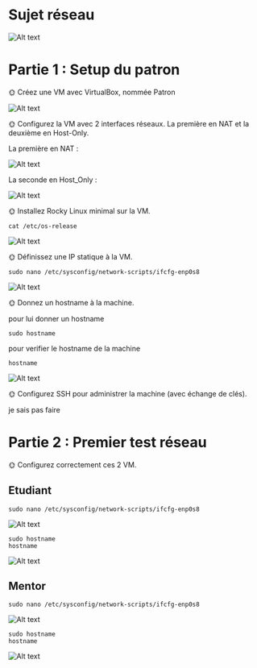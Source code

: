 # Sujet réseau

![Alt text](capture%20d'écran/image.png)


# Partie 1 : Setup du patron

🌞 Créez une VM avec VirtualBox, nommée Patron

![Alt text](capture%20d'écran/patron.png)

🌞 Configurez la VM avec 2 interfaces réseaux. La première en NAT et la deuxième en Host-Only.

La première en NAT :

![Alt text](capture%20d'écran/NAT.png)

La seconde en Host_Only :

![Alt text](capture%20d'écran/Host_Only.png)


🌞 Installez Rocky Linux minimal sur la VM.

```
cat /etc/os-release
```
![Alt text](capture%20d'écran/rocky-linux.png)

🌞 Définissez une IP statique à la VM.


```
sudo nano /etc/sysconfig/network-scripts/ifcfg-enp0s8

```
![Alt text](capture%20d'écran/IP.png)


🌞 Donnez un hostname à la machine.

pour lui donner un hostname
```
sudo hostname
```

pour verifier le hostname de la machine
```
hostname
```
![Alt text](capture%20d'écran/Hostname.png)


🌞 Configurez SSH pour administrer la machine (avec échange de clés).

 je sais pas faire 

# Partie 2 : Premier test réseau

🌞 Configurez correctement ces 2 VM.

## Etudiant
```
sudo nano /etc/sysconfig/network-scripts/ifcfg-enp0s8
```

![Alt text](capture%20d'écran/etudiant.png)

```
sudo hostname
hostname
```
![Alt text](capture%20d'écran/hostnameEtudiant.png)

## Mentor

```
sudo nano /etc/sysconfig/network-scripts/ifcfg-enp0s8
```

![Alt text](capture%20d'écran/Mentor.png)

```
sudo hostname
hostname
```

![Alt text](capture%20d'écran/hostnameMentor.png)
